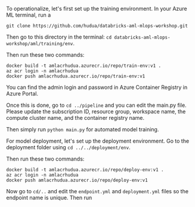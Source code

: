 To operationalize, let's first set up the training environment. In your Azure ML terminal, run a 

```
git clone https://github.com/hudua/databricks-aml-mlops-workshop.git
```

Then go to this directory in the terminal: ```cd databricks-aml-mlops-workshop/aml/training/env```.

Then run these two commands:

```
docker build -t amlacrhudua.azurecr.io/repo/train-env:v1 .
az acr login -n amlacrhudua
docker push amlacrhudua.azurecr.io/repo/train-env:v1
```
You can find the admin login and password in Azure Container Registry in Azure Portal.

Once this is done, go to ```cd ../pipeline``` and you can edit the main.py file. Please update the subscription ID, resource group, workspace name, the compute cluster name, and the container registry name.

Then simply run ```python main.py``` for automated model training.

For model deployment, let's set up the deployment environment. Go to the deployment folder using ```cd ../../deployment/env```.

Then run these two commands:

```
docker build -t amlacrhudua.azurecr.io/repo/deploy-env:v1 .
az acr login -n amlacrhudua
docker push amlacrhudua.azurecr.io/repo/deploy-env:v1
```

Now go to ```cd/..``` and edit the ```endpoint.yml``` and ```deployment.yml``` files so the endpoint name is unique. Then run
```

```
